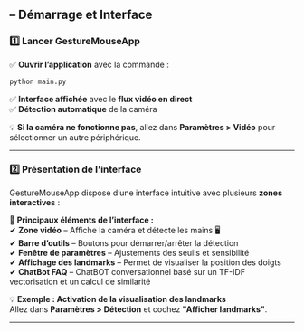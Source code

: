 ## **– Démarrage et Interface**  
### **1️⃣ Lancer GestureMouseApp**
✅ **Ouvrir l’application** avec la commande :
```bash
python main.py
```
✅ **Interface affichée** avec le **flux vidéo en direct**  
✅ **Détection automatique** de la caméra  

💡 **Si la caméra ne fonctionne pas**, allez dans **Paramètres > Vidéo** pour sélectionner un autre périphérique.

---

### **2️⃣ Présentation de l’interface**
GestureMouseApp dispose d’une interface intuitive avec plusieurs **zones interactives** :

📌 **Principaux éléments de l’interface :**  
✔ **Zone vidéo** – Affiche la caméra et détecte les mains 🖥️  
✔ **Barre d’outils** – Boutons pour démarrer/arrêter la détection  
✔ **Fenêtre de paramètres** – Ajustements des seuils et sensibilité  
✔ **Affichage des landmarks** – Permet de visualiser la position des doigts  
✔ **ChatBot FAQ** – ChatBOT conversationnel basé sur un TF-IDF vectorisation et un calcul de similarité

💡 **Exemple : Activation de la visualisation des landmarks**  
Allez dans **Paramètres > Détection** et cochez **"Afficher landmarks"**.

---